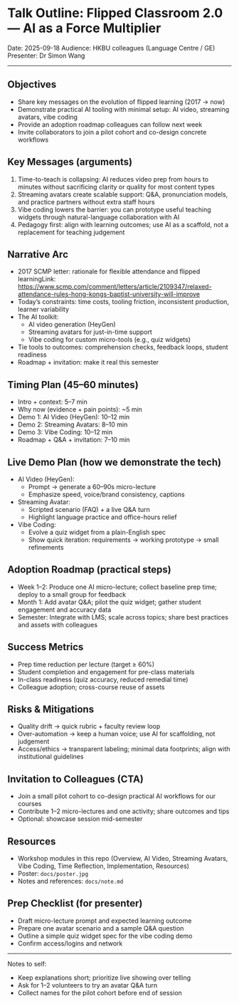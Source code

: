 # Talk Outline: Flipped Classroom 2.0 — AI as a Force Multiplier

Date: 2025-09-18
Audience: HKBU colleagues (Language Centre / GE)
Presenter: Dr Simon Wang

---

## Objectives

- Share key messages on the evolution of flipped learning (2017 → now)
- Demonstrate practical AI tooling with minimal setup: AI video, streaming avatars, vibe coding
- Provide an adoption roadmap colleagues can follow next week
- Invite collaborators to join a pilot cohort and co-design concrete workflows

## Key Messages (arguments)

1. Time-to-teach is collapsing: AI reduces video prep from hours to minutes without sacrificing clarity or quality for most content types
2. Streaming avatars create scalable support: Q&A, pronunciation models, and practice partners without extra staff hours
3. Vibe coding lowers the barrier: you can prototype useful teaching widgets through natural-language collaboration with AI
4. Pedagogy first: align with learning outcomes; use AI as a scaffold, not a replacement for teaching judgement

## Narrative Arc

- 2017 SCMP letter: rationale for flexible attendance and flipped learningLink: https://www.scmp.com/comment/letters/article/2109347/relaxed-attendance-rules-hong-kongs-baptist-university-will-improve
- Today’s constraints: time costs, tooling friction, inconsistent production, learner variability
- The AI toolkit:
  - AI video generation (HeyGen)
  - Streaming avatars for just-in-time support
  - Vibe coding for custom micro-tools (e.g., quiz widgets)
- Tie tools to outcomes: comprehension checks, feedback loops, student readiness
- Roadmap + invitation: make it real this semester

## Timing Plan (45–60 minutes)

- Intro + context: 5–7 min
- Why now (evidence + pain points): ~5 min
- Demo 1: AI Video (HeyGen): 10–12 min
- Demo 2: Streaming Avatars: 8–10 min
- Demo 3: Vibe Coding: 10–12 min
- Roadmap + Q&A + invitation: 7–10 min

## Live Demo Plan (how we demonstrate the tech)

- AI Video (HeyGen):
  - Prompt → generate a 60–90s micro-lecture
  - Emphasize speed, voice/brand consistency, captions
- Streaming Avatar:
  - Scripted scenario (FAQ) + a live Q&A turn
  - Highlight language practice and office-hours relief
- Vibe Coding:
  - Evolve a quiz widget from a plain-English spec
  - Show quick iteration: requirements → working prototype → small refinements

## Adoption Roadmap (practical steps)

- Week 1–2: Produce one AI micro-lecture; collect baseline prep time; deploy to a small group for feedback
- Month 1: Add avatar Q&A; pilot the quiz widget; gather student engagement and accuracy data
- Semester: Integrate with LMS; scale across topics; share best practices and assets with colleagues

## Success Metrics

- Prep time reduction per lecture (target ≥ 60%)
- Student completion and engagement for pre-class materials
- In-class readiness (quiz accuracy, reduced remedial time)
- Colleague adoption; cross-course reuse of assets

## Risks & Mitigations

- Quality drift → quick rubric + faculty review loop
- Over-automation → keep a human voice; use AI for scaffolding, not judgement
- Access/ethics → transparent labeling; minimal data footprints; align with institutional guidelines

## Invitation to Colleagues (CTA)

- Join a small pilot cohort to co-design practical AI workflows for our courses
- Contribute 1–2 micro-lectures and one activity; share outcomes and tips
- Optional: showcase session mid-semester

## Resources

- Workshop modules in this repo (Overview, AI Video, Streaming Avatars, Vibe Coding, Time Reflection, Implementation, Resources)
- Poster: `docs/poster.jpg`
- Notes and references: `docs/note.md`

## Prep Checklist (for presenter)

- Draft micro-lecture prompt and expected learning outcome
- Prepare one avatar scenario and a sample Q&A question
- Outline a simple quiz widget spec for the vibe coding demo
- Confirm access/logins and network

---

Notes to self:

- Keep explanations short; prioritize live showing over telling
- Ask for 1–2 volunteers to try an avatar Q&A turn
- Collect names for the pilot cohort before end of session
